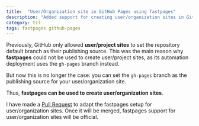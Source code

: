 ```yaml
---
title:  "User/Organization site in GitHub Pages using fastpages"
description: "Added support for creating user/organization sites in GitHub Pages using fastpages"
category: til
tags: fastpages github-pages
---
```


Previously, GitHub only allowed **user/project sites** to set the repository default branch as their publishing source.
This was the main reason why **fastpages** could not be used to create user/project sites, as its automation deployment uses the `gh-pages` branch instead.

But now this is no longer the case: you can set the `gh-pages` branch as the publishing source for your user/organization site.

Thus, **fastpages can be used to create user/organization sites**.

I have made a [Pull Request](https://github.com/fastai/fastpages/pull/456) to adapt the fastpages setup for user/organization sites.
Once it will be merged, fastpages support for user/organization sites will be official.
